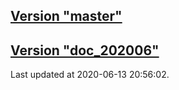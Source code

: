 ## [Version "master"](master/)
## [Version "doc_202006"](doc_202006/)
Last updated at 2020-06-13 20:56:02.
